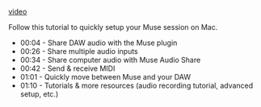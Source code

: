 [video](https://www.youtube.com/embed/fEiJPrOkSd4)

Follow this tutorial to quickly setup your Muse session on Mac.

- 00:04 - Share DAW audio with the Muse plugin
- 00:26 - Share multiple audio inputs
- 00:34 - Share computer audio with Muse Audio Share
- 00:42 - Send & receive MIDI
- 01:01 - Quickly move between Muse and your DAW
- 01:10 - Tutorials & more resources (audio recording tutorial, advanced setup, etc.)